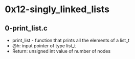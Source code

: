 # 0x12-singly_linked_lists
## 0-print_list.c
* print_list - function that prints all the elements of a list_t
* @h: input pointer of type list_t
* Return: unsigned int value of number of nodes
